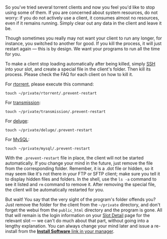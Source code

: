 
So you've tried several torrent clients and now you feel you'd like to stop using some of them. If you are concerned about system resources, do not worry: if you do not actively use a client, it consumes almost no resources, even if it remains running. Simply clear out any data in the client and leave it be.

Though sometimes you really may not want your client to run any longer, for instance, you switched to another for good. If you kill the process, it will just restart again — this is by design. We want your programs to run all the time for you. 

To make a client stop loading automatically after being killed, simply [SSH](https://www.feralhosting.com/faq/view?question=12) into your slot, and create a special file in the client's folder. Then kill its process. Please check the FAQ for each client on how to kill it.

For [rtorrent](https://www.feralhosting.com/faq/view?question=2), please execute this command: 

~~~
touch ~/private/rtorrent/.prevent-restart
~~~

For [transmission](https://www.feralhosting.com/faq/view?question=4): 

~~~
touch ~/private/transmission/.prevent-restart
~~~

For [deluge](https://www.feralhosting.com/faq/view?question=62): 

~~~
touch ~/private/deluge/.prevent-restart
~~~

For [MySQL](https://www.feralhosting.com/faq/view?question=9): 

~~~
touch ~/private/mysql/.prevent-restart
~~~

With the `.prevent-restart` file in place, the client will not be started automatically. If you change your mind in the future, just remove the file from the corresponding folder. Remember, it is a .dot file or hidden, so it may seem like it's not there in your FTP or SFTP client; make sure you tell it to display hidden files and folders. In the shell, use the `ls -a` command to see it listed and `rm` command to remove it. After removing the special file, the client will be automatically restarted for you. 

But wait! You say that the very sight of the program's folder offends you? Just remove the folder for the client from the `~/private` directory, and don't forget the webui from the `public_html` directory and the program is gone. All that will remain is the login information on your [Slot Detail](https://www.feralhosting.com/manager/) page for the relevant slot — we can't do much about that part, without going into a lengthy explanation. You can always change your mind later and issue a re-install from the [**Install Software** link in your manager](https://www.feralhosting.com/manager/).




